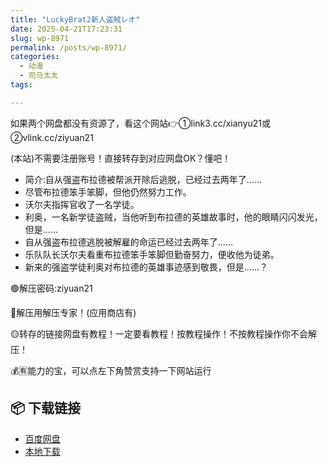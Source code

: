 ```yaml
---
title: "LuckyBrat2新人盗賊レオ"
date: 2025-04-21T17:23:31
slug: wp-8971
permalink: /posts/wp-8971/
categories:
  - 动漫
  - 司马太太
tags:

---
```


如果两个网盘都没有资源了，看这个网站👉①link3.cc/xianyu21或②vlink.cc/ziyuan21

(本站)不需要注册账号！直接转存到对应网盘OK？懂吧！

*   简介:自从强盗布拉德被帮派开除后逃脱，已经过去两年了……
*   尽管布拉德笨手笨脚，但他仍然努力工作。
*   沃尔夫指挥官收了一名学徒。
*   利奥，一名新学徒盗贼，当他听到布拉德的英雄故事时，他的眼睛闪闪发光，但是……
*   自从强盗布拉德逃脱被解雇的命运已经过去两年了……
*   乐队队长沃尔夫看重布拉德笨手笨脚但勤奋努力，便收他为徒弟。
*   新来的强盗学徒利奥对布拉德的英雄事迹感到敬畏，但是……？

🟢解压密码:ziyuan21

🔵解压用解压专家！(应用商店有)

🟡转存的链接网盘有教程！一定要看教程！按教程操作！不按教程操作你不会解压！

💰🈶能力的宝，可以点左下角赞赏支持一下网站运行

## 📦 下载链接
- [百度网盘](https://blziyuan21.com/pay-download/8971?key=b1832e02e1&down_id=0)
- [本地下载](https://blziyuan21.com/pay-download/8971?key=b1832e02e1&down_id=1)

